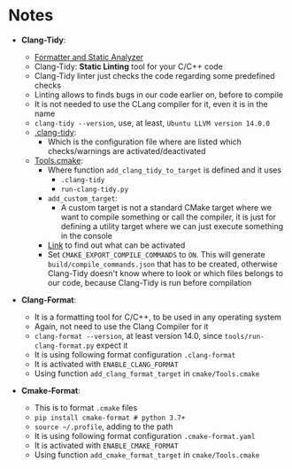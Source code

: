 # Notes

- **Clang-Tidy**:
  - [Formatter and Static Analyzer](README_install.md)
  - Clang-Tidy: **Static Linting** tool for your C/C++ code
  - Clang-Tidy linter just checks the code regarding some predefined checks
  - Linting allows to finds bugs in our code earlier on, before to compile
  - It is not needed to use the CLang compiler for it, even it is in the name
  - `clang-tidy --version`, use, at least, `Ubuntu LLVM version 14.0.0`
  - [.clang-tidy](.clang-tidy):
    - Which is the configuration file where are listed which checks/warnings are activated/deactivated
  - [Tools.cmake](cmake/Tools.cmake):
    - Where function `add_clang_tidy_to_target` is defined and it uses
      - `.clang-tidy`
      - `run-clang-tidy.py`
    - `add_custom_target`:
      - A custom target is not a standard CMake target where we want to compile something or call the compiler, it is just for defining a utility target where we can just execute something in the console
    - [Link](https://clang.llvm.org/extra/clang-tidy/) to find out what can be activated
    - Set `CMAKE_EXPORT_COMPILE_COMMANDS` to `ON`. This will generate `build/compile_commands.json` that has to be created, otherwise Clang-Tidy doesn't know where to look or which files belongs to our code, because Clang-Tidy is run before compilation

- **Clang-Format**:
  - It is a formatting tool for C/C++, to be used in any operating system
  - Again, not need to use the Clang Compiler for it
  - `clang-format --version`, at least version 14.0, since `tools/run-clang-format.py` expect it
  - It is using following format configuration `.clang-format`
  - It is activated with `ENABLE_CLANG_FORMAT`
  - Using function `add_clang_format_target` in `cmake/Tools.cmake`

- **Cmake-Format**:
  - This is to format `.cmake` files
  - `pip install cmake-format # python 3.7+`
  - `source ~/.profile`, adding to the path
  - It is using following format configuration `.cmake-format.yaml`
  - It is activated with `ENABLE_CMAKE_FORMAT`
  - Using function `add_cmake_format_target` in `cmake/Tools.cmake`
